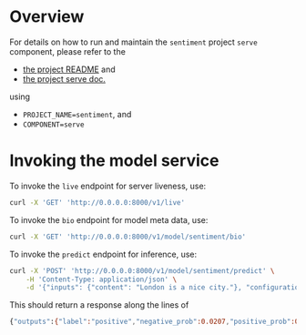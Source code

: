 # Overview

For details on how to run and maintain the `sentiment` project `serve` component, please refer
to the
- [the project README](../README.md) and
- [the project serve doc.](../../docs/03_serve.md)

using

- `PROJECT_NAME=sentiment`, and
- `COMPONENT=serve`

# Invoking the model service

To invoke the `live` endpoint for server liveness, use:

```bash
curl -X 'GET' 'http://0.0.0.0:8000/v1/live'
```

To invoke the `bio` endpoint for model meta data, use:

```bash
curl -X 'GET' 'http://0.0.0.0:8000/v1/model/sentiment/bio'
```

To invoke the `predict` endpoint for inference, use:

```bash
curl -X 'POST' 'http://0.0.0.0:8000/v1/model/sentiment/predict' \
    -H 'Content-Type: application/json' \
    -d '{"inputs": {"content": "London is a nice city."}, "configuration": {"language": "en", "entities": [{"entity_type": "LOC", "text": "London", "score": "0.9997141", "sentence_index": 0}]}}'
```

This should return a response along the lines of
```bash
{"outputs":{"label":"positive","negative_prob":0.0207,"positive_prob":0.9209,"entities":[{"entity_type":"LOC","text":"London","score":0.9997141,"sentence_index":0,"start":null,"end":null,"sentiment":"positive"}]}}
```
